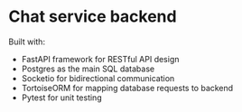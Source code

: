 # Chat service backend

Built with:
- FastAPI framework for RESTful API design
- Postgres as the main SQL database
- Socketio for bidirectional communication
- TortoiseORM for mapping database requests to backend
- Pytest for unit testing